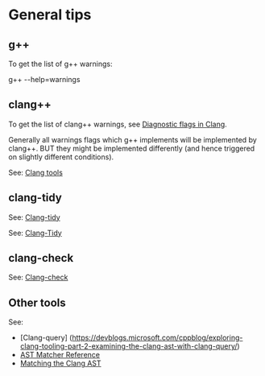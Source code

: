 # General tips

## g++

To get the list of g++ warnings:

  g++ --help=warnings

## clang++

To get the list of clang++ warnings, see [Diagnostic flags in 
Clang](https://clang.llvm.org/docs/DiagnosticsReference.html).

Generally all warnings flags which g++ implements will be implemented by 
clang++. BUT they might be implemented differently (and hence triggered on 
slightly different conditions).

See: [Clang 
tools](https://github.com/llvm-mirror/clang/blob/master/docs/ClangTools.rst)

## clang-tidy

See: 
[Clang-tidy](https://github.com/llvm/llvm-project/blob/master/clang-tools-extra/docs/clang-tidy/index.rst)

See:
[Clang-Tidy](https://clang.llvm.org/extra/clang-tidy/)

## clang-check

See:
[Clang-check](http://manpages.org/clang-check)

## Other tools

See:
  * [Clang-query]
    (https://devblogs.microsoft.com/cppblog/exploring-clang-tooling-part-2-examining-the-clang-ast-with-clang-query/)
  * [AST Matcher 
    Reference](https://clang.llvm.org/docs/LibASTMatchersReference.html)
  * [Matching the Clang AST](https://clang.llvm.org/docs/LibASTMatchers.html)

